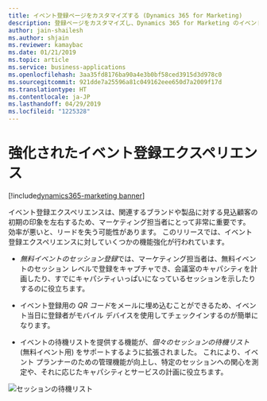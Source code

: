 ```yaml
---
title: イベント登録ページをカスタマイズする (Dynamics 365 for Marketing)
description: 登録ページをカスタマイズし、Dynamics 365 for Marketing のイベント ポータルの代わりにマーケティング フォームとランディング ページを使用してイベント登録を実装します。
author: jain-shailesh
ms.author: shjain
ms.reviewer: kamaybac
ms.date: 01/21/2019
ms.topic: article
ms.service: business-applications
ms.openlocfilehash: 3aa35fd8176ba90a4e3b0bf58ced3915d3d978c0
ms.sourcegitcommit: 921dde7a25596a81c049162eee650d7a2009f17d
ms.translationtype: HT
ms.contentlocale: ja-JP
ms.lasthandoff: 04/29/2019
ms.locfileid: "1225328"
---
```

# <a name="enhanced-event-registration-experience"></a>強化されたイベント登録エクスペリエンス
[!include[dynamics365-marketing banner](../includes/dynamics365-marketing.md)]


イベント登録エクスペリエンスは、関連するブランドや製品に対する見込顧客の初期の印象を左右するため、マーケティング担当者にとって非常に重要です。 効率が悪いと、リードを失う可能性があります。 このリリースでは、イベント登録エクスペリエンスに対していくつかの機能強化が行われています。

- *無料イベントのセッション登録*では、マーケティング担当者は、無料イベントのセッション レベルで登録をキャプチャでき、会議室のキャパシティを計画したり、すでにキャパシティいっぱいになっているセッションを示したりするのに役立ちます。

- イベント登録用の *QR コード*をメールに埋め込むことができるため、イベント当日に登録者がモバイル デバイスを使用してチェックインするのが簡単になります。

- イベントの待機リストを提供する機能が、*個々のセッションの待機リスト* (無料イベント用) をサポートするように拡張されました。 これにより、イベント プランナーのための管理機能が向上し、特定のセッションへの関心を測定や、それに応じたキャパシティとサービスの計画に役立ちます。

![セッションの待機リスト](media/sessionwaitlist.png "セッションの待機リスト")
<!-- Picture 1 -->
